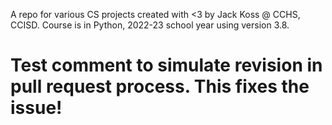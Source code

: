 A repo for various CS projects created with <3 by Jack Koss @ CCHS, CCISD.
Course is in Python, 2022-23 school year using version 3.8.

# Test comment to simulate revision in pull request process. This fixes the issue!

